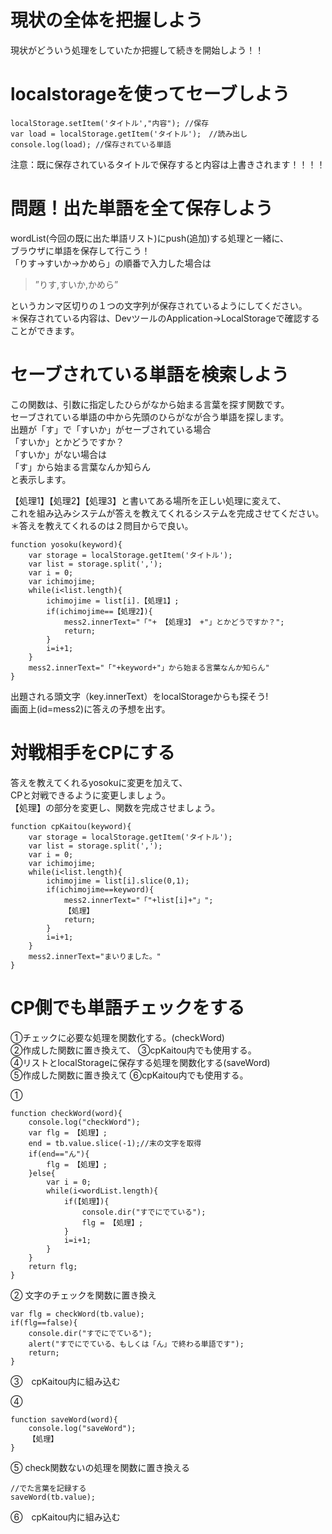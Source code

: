 # 現状の全体を把握しよう
現状がどういう処理をしていたか把握して続きを開始しよう！！  

# localstorageを使ってセーブしよう
```
localStorage.setItem('タイトル',"内容"); //保存
var load = localStorage.getItem('タイトル');　//読み出し
console.log(load); //保存されている単語
```
注意：既に保存されているタイトルで保存すると内容は上書きされます！！！！

# 問題！出た単語を全て保存しよう

wordList(今回の既に出た単語リスト)にpush(追加)する処理と一緒に、  
ブラウザに単語を保存して行こう！    
「りす→すいか→かめら」の順番で入力した場合は
 > ”りす,すいか,かめら”

というカンマ区切りの１つの文字列が保存されているようにしてください。  
＊保存されている内容は、DevツールのApplication->LocalStorageで確認することができます。  


# セーブされている単語を検索しよう

この関数は、引数に指定したひらがなから始まる言葉を探す関数です。  
セーブされている単語の中から先頭のひらがなが合う単語を探します。  
出題が「す」で「すいか」がセーブされている場合  
「すいか」とかどうですか？    
「すいか」がない場合は   
「す」から始まる言葉なんか知らん  
と表示します。  
  
【処理1】【処理2】【処理3】と書いてある場所を正しい処理に変えて、  
これを組み込みシステムが答えを教えてくれるシステムを完成させてください。  
＊答えを教えてくれるのは２問目からで良い。  

```
function yosoku(keyword){
    var storage = localStorage.getItem('タイトル');
    var list = storage.split(',');
    var i = 0;
    var ichimojime;
    while(i<list.length){
        ichimojime = list[i].【処理1】;
        if(ichimojime==【処理2】){
            mess2.innerText="「"+ 【処理3】 +"」とかどうですか？";
            return;
        }
        i=i+1;
    }
    mess2.innerText="「"+keyword+"」から始まる言葉なんか知らん"
}
```


出題される頭文字（key.innerText）をlocalStorageからも探そう!   
画面上(id=mess2)に答えの予想を出す。  




# 対戦相手をCPにする
答えを教えてくれるyosokuに変更を加えて、  
CPと対戦できるように変更しましょう。  
【処理】の部分を変更し、関数を完成させましょう。
```
function cpKaitou(keyword){
    var storage = localStorage.getItem('タイトル');
    var list = storage.split(',');
    var i = 0;
    var ichimojime;
    while(i<list.length){
        ichimojime = list[i].slice(0,1);
        if(ichimojime==keyword){
            mess2.innerText="「"+list[i]+"」";
            【処理】
            return;
        }
        i=i+1;
    }
    mess2.innerText="まいりました。"
}
```


# CP側でも単語チェックをする
①チェックに必要な処理を関数化する。(checkWord)  
②作成した関数に置き換えて、
③cpKaitou内でも使用する。  
④リストとlocalStorageに保存する処理を関数化する(saveWord)  
⑤作成した関数に置き換えて
⑥cpKaitou内でも使用する。  
  


①
```
function checkWord(word){
    console.log("checkWord");
    var flg = 【処理】;
    end = tb.value.slice(-1);//末の文字を取得
    if(end=="ん"){
        flg = 【処理】;
    }else{                
        var i = 0;
        while(i<wordList.length){
            if(【処理】){
                console.dir("すでにでている");                        
                flg = 【処理】;
            }
            i=i+1;
        }
    }
    return flg;
}
```

  
② 文字のチェックを関数に置き換え
```
var flg = checkWord(tb.value);
if(flg==false){
    console.dir("すでにでている");
    alert("すでにでている、もしくは「ん」で終わる単語です");
    return;
}
```
  
  
③　cpKaitou内に組み込む  
  
  
④
```
function saveWord(word){
    console.log("saveWord");
    【処理】
}
```
  

⑤  check関数ないの処理を関数に置き換える
```
//でた言葉を記録する
saveWord(tb.value);
```
  
  
⑥　cpKaitou内に組み込む  